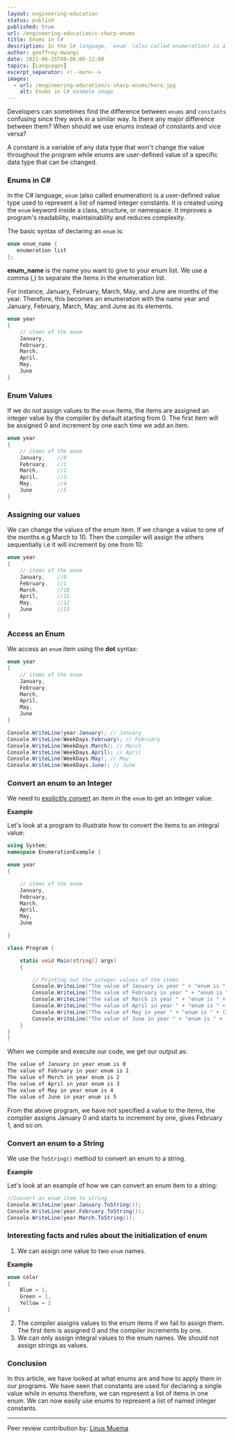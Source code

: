 ```yaml
---
layout: engineering-education
status: publish
published: true
url: /engineering-education/c-sharp-enums
title: Enums in C#
description: In the C# language, `enum` (also called enumeration) is a user-defined value type used to represent a list of named integer constants.
author: geoffrey-mwangi
date: 2021-06-25T00:00:00-12:00
topics: [Languages]
excerpt_separator: <!--more-->
images:
  - url: /engineering-education/c-sharp-enums/hero.jpg
    alt: Enums in C# example image
---
```

Developers can sometimes find the difference between `enums` and `constants` confusing since they work in a similar way. Is there any major difference between them? When should we use enums instead of constants and vice versa?
<!--more-->
A constant is a variable of any data type that won't change the value throughout the program while enums are user-defined value of a specific data type that can be changed.

### Enums in C#
In the C# language, `enum` (also called enumeration) is a user-defined value type used to represent a list of named integer constants. It is created using the `enum` keyword inside a class, structure, or namespace. It improves a program's readability, maintainability and reduces complexity.

The basic syntax of declaring an `enum` is:

```cs
enum enum_name {
   enumeration list
};
```

**enum_name** is the name you want to give to your enum list. We use a comma (,) to separate the items in the enumeration list.

For instance, January, February, March, May, and June are months of the year. Therefore, this becomes an enumeration with the name year and January, February, March, May, and June as its elements.

```cs
enum year
{
    // items of the enum
    January,
    February,
    March,
    April,
    May,
    June
}
```

### Enum Values
If we do not assign values to the `enum` items, the items are assigned an integer value by the compiler by default starting from 0. The first item will be assigned 0 and increment by one each time we add an item.

```cs
enum year
{
    // items of the enum
    January,    //0
    February,   //1
    March,      //2
    April,      //3
    May,        //4
    June        //5
}
```

### Assigning our values
We can change the values of the enum item. If we change a value to one of the months e.g March to 10. Then the compiler will assign the others sequentially i.e it will increment by one from 10:

```cs
enum year
{
    // items of the enum
    January,    //0
    February,   //1
    March,      //10
    April,      //11
    May,        //12
    June        //13
}
```

### Access an Enum
We access an `enum` item using the **dot** syntax:

```cs
enum year
{
    // items of the enum
    January,
    February,
    March,
    April,
    May,
    June
}

Console.WriteLine(year.January); // January
Console.WriteLine(WeekDays.February); // February
Console.WriteLine(WeekDays.March); // March
Console.WriteLine(WeekDays.April); // April
Console.WriteLine(WeekDays.May); // May
Console.WriteLine(WeekDays.June); // June
```

### Convert an enum to an Integer
We need to [explicitly convert](https://docs.microsoft.com/en-us/dotnet/csharp/programming-guide/types/casting-and-type-conversions) an item in the `enum` to get an integer value.

**Example**

Let's look at a program to illustrate how to convert the items to an integral value:

```cs
using System;
namespace EnumerationExample {

enum year
{

    // items of the enum
    January,
    February,
    March,
    April,
    May,
    June

}

class Program {

    static void Main(string[] args)
    {

        // Printing out the integer values of the items
        Console.WriteLine("The value of January in year " + "enum is " + (int)year.January);
        Console.WriteLine("The value of February in year " + "enum is " + (int)year.February);
        Console.WriteLine("The value of March in year " + "enum is " + (int)year.March);
        Console.WriteLine("The value of April in year " + "enum is " + (int)year.April);
        Console.WriteLine("The value of May in year " + "enum is " + (int)year.May);
        Console.WriteLine("The value of June in year " + "enum is " + (int)year.June);
    }
}
}
```

When we compile and execute our code, we get our output as:

```bash
The value of January in year enum is 0
The value of February in year enum is 1
The value of March in year enum is 2
The value of April in year enum is 3
The value of May in year enum is 4
The value of June in year enum is 5
```

From the above program, we have not specified a value to the items, the compiler assigns January 0 and starts to increment by one, gives February 1, and so on.

### Convert an enum to a String
We use the `ToString()` method to convert an enum to a string.

**Example**

Let's look at an example of how we can convert an enum item to a string:

```cs
//Convert an enum item to string
Console.WriteLine(year.January.ToString());
Console.WriteLine(year.February.ToString());
Console.WriteLine(year.March.ToString());
```

### Interesting facts and rules about the initialization of enum
1. We can assign one value to two `enum` names.

**Example**

```cs
enum color
{
    Blue = 1,
    Green = 1,
    Yellow = 2
}
```

2. The compiler assigns values to the enum items if we fail to assign them. The first item is assigned 0 and the compiler increments by one.
3. We can only assign integral values to the enum names. We should not assign strings as values.

### Conclusion
In this article, we have looked at what enums are and how to apply them in our programs. We have seen that constants are used for declaring a single value while in enums therefore, we can represent a list of items in one enum. We can now easily use enums to represent a list of named integer constants.

---

Peer review contribution by: [Linus Muema](/engineering-education/authors/linus-muema/)
